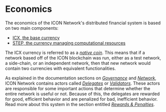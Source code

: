 # Economics

The economics of the ICON Network's distributed financial system is based on two main components:

* [ICX, the base currency](icx.md)
* [STEP, the currency managing computational resources](step.md)

The ICX currency is referred to as a [_native coin_](https://icon.community/glossary/native-coin/). This means that if a network based off of the ICON blockchain was run, either as a test network, a side-chain, or an independent network, then that new network would contain two currencies with equivalent functionalities.

As explained in the documentation sections on [_Governance_](https://app.gitbook.com/o/-McMmnDTovEDTOOjq4sG/s/-McMmuxKCCgDfbGouV8t-887967055/\~/changes/jerz7SXXKg0b6WUC1rjf/concepts/governance) and [_Network_](https://app.gitbook.com/o/-McMmnDTovEDTOOjq4sG/s/-McMmuxKCCgDfbGouV8t-887967055/\~/changes/jerz7SXXKg0b6WUC1rjf/concepts/network), ICON Network contains actors called [_Delegates_](https://icon.community/glossary/delegate/) or [_Validators_](https://icon.community/glossary/validator-node/). These actors are responsible for some important actions that determine whether the entire network is useful or not. Because of this, the delegates are rewarded for good, efficient behavior and are penalized for bad, inefficient behavior. Read more about this system in the section entitled [_Rewards & Penalties_](https://app.gitbook.com/o/-McMmnDTovEDTOOjq4sG/s/-McMmuxKCCgDfbGouV8t-887967055/\~/changes/jerz7SXXKg0b6WUC1rjf/concepts/economics/rewards-and-penalties).
